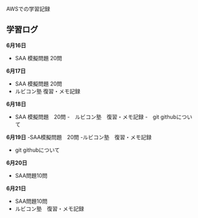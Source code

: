AWSでの学習記録　
##  学習ログ

**6月16日**
  - SAA 模擬問題 20問

**6月17日**
  - SAA 模擬問題 20問
  - ルビコン塾 復習・メモ記録
    
**6月18日**
  - SAA 模擬問題　20問
  -　ルビコン塾　復習・メモ記録
  -　git githubについて
    
**6月19日**
  -SAA模擬問題　20問
  -ルビコン塾　復習・メモ記録
  - git githubについて

**6月20日**
  - SAA問題10問　

**6月21日**
 - SAA問題10問
 - ルビコン塾　復習・メモ記録   


